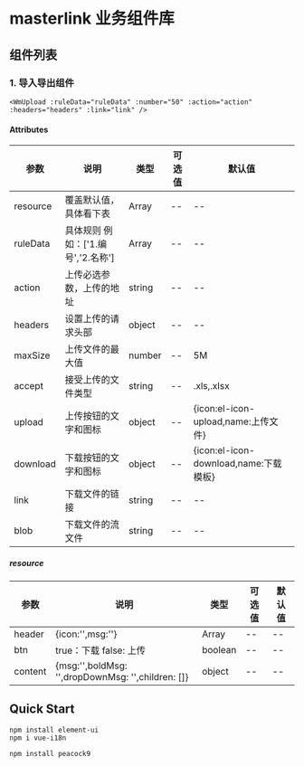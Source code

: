 # masterlink 业务组件库

## 组件列表

### 1. 导入导出组件

```use
<WmUpload :ruleData="ruleData" :number="50" :action="action" :headers="headers" :link="link" />
```

#### Attributes

| 参数 | 说明 | 类型 | 可选值 | 默认值
|---------|--------|-------| --------|--------
| resource | 覆盖默认值，具体看下表 | Array | -- | --
| ruleData | 具体规则 例如：['1.编号','2.名称']| Array | --| --
| action | 上传必选参数，上传的地址 | string | -- | --
| headers | 设置上传的请求头部 | object | -- | --
| maxSize | 上传文件的最大值 | number | -- | 5M
| accept | 接受上传的文件类型 | string | -- | .xls,.xlsx
| upload |上传按钮的文字和图标 | object | --| {icon:el-icon-upload,name:上传文件}
| download | 下载按钮的文字和图标 | object | -- | {icon:el-icon-download,name:下载模板}
| link | 下载文件的链接 | string | -- | --
| blob | 下载文件的流文件 | string | -- | --

##### resource

| 参数 | 说明 | 类型 | 可选值 | 默认值
|---------|--------|-------| --------|--------
| header | {icon:'',msg:''} | Array | -- | --
| btn | true：下载 false: 上传  | boolean | --| --
| content | {msg:'',boldMsg: '',dropDownMsg: '',children: []} | object | -- | --

## Quick Start

``` dependencies
npm install element-ui
npm i vue-i18n
```

```shell
npm install peacock9
```
